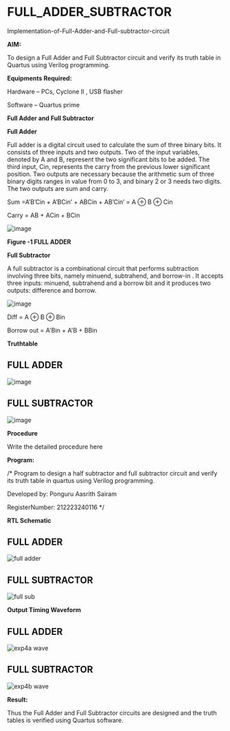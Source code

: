# FULL_ADDER_SUBTRACTOR

Implementation-of-Full-Adder-and-Full-subtractor-circuit

**AIM:**

To design a Full Adder and Full Subtractor circuit and verify its truth table in Quartus using Verilog programming.

**Equipments Required:**

Hardware – PCs, Cyclone II , USB flasher

Software – Quartus prime

**Full Adder and Full Subtractor**

**Full Adder**

Full adder is a digital circuit used to calculate the sum of three binary bits. It consists of three inputs and two outputs. Two of the input variables, denoted by A and B, represent the two significant bits to be added. The third input, Cin, represents the carry from the previous lower significant position. Two outputs are necessary because the arithmetic sum of three binary digits ranges in value from 0 to 3, and binary 2 or 3 needs two digits. The two outputs are sum and carry.

Sum =A’B’Cin + A’BCin’ + ABCin + AB’Cin’ = A ⊕ B ⊕ Cin 

Carry = AB + ACin + BCin

![image](https://github.com/naavaneetha/FULL_ADDER_SUBTRACTOR/assets/154305477/0f30ba51-5ffb-4198-845f-18e054f675e7)

**Figure -1 FULL ADDER**

**Full Subtractor**

A full subtractor is a combinational circuit that performs subtraction involving three bits, namely minuend, subtrahend, and borrow-in . It accepts three inputs: minuend, subtrahend and a borrow bit and it produces two outputs: difference and borrow.

![image](https://github.com/naavaneetha/FULL_ADDER_SUBTRACTOR/assets/154305477/02b24f51-ab51-4304-9ad6-7b81ffc1ead5)

Diff = A ⊕ B ⊕ Bin 

Borrow out = A'Bin + A'B + BBin

**Truthtable**
## FULL ADDER


![image](https://github.com/user-attachments/assets/61d8b0be-2fd1-4eea-b567-399ea52593f7)

## FULL SUBTRACTOR

![image](https://github.com/user-attachments/assets/e1f36212-833c-47c6-9b58-64eadfdc6514)



**Procedure**

Write the detailed procedure here

**Program:**

/* Program to design a half subtractor and full subtractor circuit and verify its truth table in quartus using Verilog programming. 

Developed by: Ponguru Aasrith Sairam

RegisterNumber: 212223240116
*/

**RTL Schematic**
## FULL ADDER


![full adder](https://github.com/user-attachments/assets/a68c1198-b8c8-4f77-8057-bf7587fdbec8)

## FULL SUBTRACTOR 


![full sub](https://github.com/user-attachments/assets/159aa704-94b3-4cda-bdb7-decd0c2d0af6)


**Output Timing Waveform**

## FULL ADDER


![exp4a wave](https://github.com/user-attachments/assets/dd2f8ce6-3e74-4e35-bcec-353858549a7f)


## FULL SUBTRACTOR


![exp4b wave](https://github.com/user-attachments/assets/52fa53db-11a1-461f-b511-6594e0253044)


**Result:**

Thus the Full Adder and Full Subtractor circuits are designed and the truth tables is verified using Quartus software.



